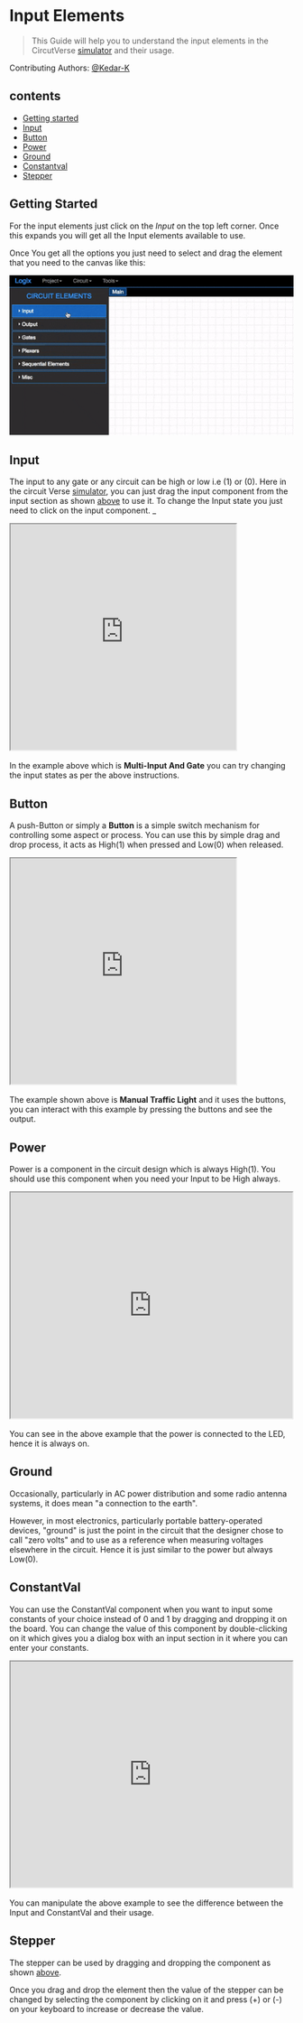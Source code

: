 # Input Elements

>This Guide will help you to understand the input elements in the CircutVerse [simulator](https://circuitverse.org/simulator) and their usage.

Contributing Authors: [@Kedar-K](https://github.com/Kedar-K)

## contents

* [Getting started](#getting-started)
* [Input](input)
* [Button](#button)
* [Power](#power)
* [Ground](#ground)
* [Constantval](#constantval)
* [Stepper](#stepper)

## Getting Started

For the input elements just click on the *Input* on the top left corner. Once this expands you will get all the Input elements available to use.

Once You get all the options you just need to select and drag the element that you need to the canvas like this:

![Drag](./images/drag.gif)

## Input

The input to any gate or any circuit can be high or low i.e (1) or (0). Here in the circuit Verse [simulator](https://circuitverse.org/simulator), you can just drag the input component from the input section as shown [above](#getting-started)
to use it. To change the Input state you just need to click on the input component.
_
<div>
    <iframe width="400px" height="400px" src="https://circuitverse.org/simulator/embed/735" id="projectPreview" scrolling="no" webkitAllowFullScreen mozAllowFullScreen allowFullScreen></iframe>
</div>

In the example above which is **Multi-Input And Gate** you can try changing the input states as per the above instructions.

## Button

A push-Button or simply a **Button** is a simple switch mechanism for controlling some aspect or process. You can use this by simple drag and drop process, it acts as High(1) when pressed and Low(0) when released.

<div>
    <iframe width="400px" height="400px" src="https://circuitverse.org/simulator/embed/2520" id="projectPreview" scrolling="no" webkitAllowFullScreen mozAllowFullScreen allowFullScreen> </iframe>
</div>

The example shown above is **Manual Traffic Light** and it uses the buttons, you can interact with this example by pressing the buttons and see the output.

## Power

Power is a component in the circuit design which is always High(1). You should use this component when you need your Input to be High always.

<div>
    <iframe width="500px" height="400px" src="https://circuitverse.org/simulator/embed/9554" id="projectPreview" scrolling="no" webkitAllowFullScreen mozAllowFullScreen allowFullScreen> </iframe>
</div>

You can see in the above example that the power is connected to the LED, hence it is always on.

## Ground

 Occasionally, particularly in AC power distribution and some radio antenna systems, it does mean "a connection to the earth".

However, in most electronics, particularly portable battery-operated devices, "ground" is just the point in the circuit that the designer chose to call "zero volts" and to use as a reference when measuring voltages elsewhere in the circuit. Hence it is just similar to the power but always Low(0).

## ConstantVal

You can use the ConstantVal component when you want to input some constants of your choice instead of 0 and 1 by dragging and dropping it on the board. You can change the value of this component by double-clicking on it which gives you a dialog box with an input section in it where you can enter your constants.

<div>
    <iframe width="500px" height="400px" src="https://circuitverse.org/simulator/embed/9470" id="projectPreview" scrolling="no" webkitAllowFullScreen mozAllowFullScreen allowFullScreen> </iframe>
</div>

You can manipulate the above example to see the difference between the Input and ConstantVal and their usage.

## Stepper

The stepper can be used by dragging and dropping the component as shown [above](#getting-started).

Once you drag and drop the element then the value of the stepper can be changed by selecting the component by clicking on it and press (+) or (-) on your keyboard to increase or decrease the value.